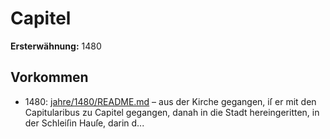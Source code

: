 # Capitel

**Ersterwähnung:** 1480

## Vorkommen
- 1480: [jahre/1480/README.md](../jahre/1480/README.md) – aus der Kirche gegangen, iſ er mit den
Capitularibus zu Capitel gegangen, danah in die Stadt
hereingeritten, in der Schleiſin Hauſe, darin d...
